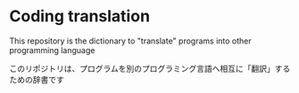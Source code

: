 # Coding translation
This repository is the dictionary to "translate" programs into other programming language

このリポジトリは、プログラムを別のプログラミング言語へ相互に「翻訳」するための辞書です

